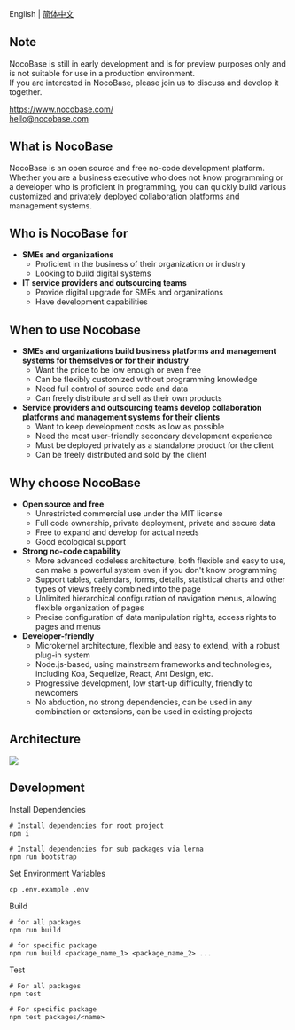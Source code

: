 English | [简体中文](./README.zh-CN.md)

Note
----------
NocoBase is still in early development and is for preview purposes only and is not suitable for use in a production environment.  
If you are interested in NocoBase, please join us to discuss and develop it together.

https://www.nocobase.com/  
hello@nocobase.com

What is NocoBase
----------
NocoBase is an open source and free no-code development platform. Whether you are a business executive who does not know programming or a developer who is proficient in programming, you can quickly build various customized and privately deployed collaboration platforms and management systems.

Who is NocoBase for
----------
- **SMEs and organizations**
	- Proficient in the business of their organization or industry
	- Looking to build digital systems
- **IT service providers and outsourcing teams**
	- Provide digital upgrade for SMEs and organizations
	- Have development capabilities

When to use Nocobase
----------
- **SMEs and organizations build business platforms and management systems for themselves or for their industry**
	- Want the price to be low enough or even free
	- Can be flexibly customized without programming knowledge
	- Need full control of source code and data
	- Can freely distribute and sell as their own products
- **Service providers and outsourcing teams develop collaboration platforms and management systems for their clients**
	- Want to keep development costs as low as possible
	- Need the most user-friendly secondary development experience
	- Must be deployed privately as a standalone product for the client
	- Can be freely distributed and sold by the client

Why choose NocoBase
----------
- **Open source and free**
	- Unrestricted commercial use under the MIT license
	- Full code ownership, private deployment, private and secure data
	- Free to expand and develop for actual needs
	- Good ecological support
- **Strong no-code capability**
	- More advanced codeless architecture, both flexible and easy to use, can make a powerful system even if you don't know programming
	- Support tables, calendars, forms, details, statistical charts and other types of views freely combined into the page
	- Unlimited hierarchical configuration of navigation menus, allowing flexible organization of pages
	- Precise configuration of data manipulation rights, access rights to pages and menus
- **Developer-friendly**
	- Microkernel architecture, flexible and easy to extend, with a robust plug-in system
	- Node.js-based, using mainstream frameworks and technologies, including Koa, Sequelize, React, Ant Design, etc.
	- Progressive development, low start-up difficulty, friendly to newcomers
	- No abduction, no strong dependencies, can be used in any combination or extensions, can be used in existing projects

Architecture
----------

![](https://nocobase.oss-cn-beijing.aliyuncs.com/4fde069587182dacbdb00b020d914404.jpg)

Development
----------

Install Dependencies

~~~shell
# Install dependencies for root project
npm i

# Install dependencies for sub packages via lerna
npm run bootstrap
~~~

Set Environment Variables

~~~shell
cp .env.example .env
~~~

Build

~~~shell
# for all packages
npm run build

# for specific package
npm run build <package_name_1> <package_name_2> ...
~~~

Test

~~~
# For all packages
npm test

# For specific package
npm test packages/<name>
~~~
